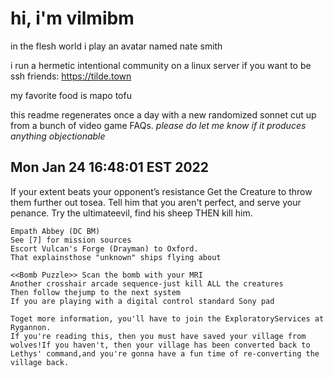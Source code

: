 # hi, i'm vilmibm

in the flesh world i play an avatar named nate smith

i run a hermetic intentional community on a linux server if you want to be ssh friends: https://tilde.town

my favorite food is mapo tofu

this readme regenerates once a day with a new randomized sonnet cut up from a bunch of video game FAQs.
_please do let me know if it produces anything objectionable_

## Mon Jan 24 16:48:01 EST 2022

     If your extent beats your opponent’s resistance
    Get the Creature to throw them further out tosea.
    Tell him that you aren't perfect, and serve your penance.
    Try the ultimateevil, find his sheep THEN kill him.
    
    Empath Abbey (DC BM)
    See [7] for mission sources
    Escort Vulcan's Forge (Drayman) to Oxford.
    That explainsthose "unknown" ships flying about
    
    <<Bomb Puzzle>> Scan the bomb with your MRI
    Another crosshair arcade sequence-just kill ALL the creatures
    Then follow thejump to the next system
    If you are playing with a digital control standard Sony pad
    
    Toget more information, you'll have to join the ExploratoryServices at Rygannon.
    If you're reading this, then you must have saved your village from wolves!If you haven't, then your village has been converted back to Lethys' command,and you're gonna have a fun time of re-converting the village back.

